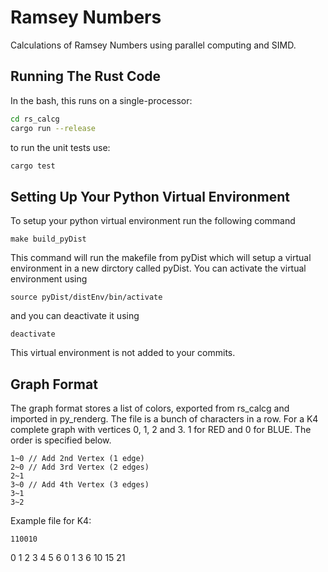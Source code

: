 # Ramsey Numbers
Calculations of Ramsey Numbers using parallel computing and SIMD.

## Running The Rust Code
In the bash, this runs on a single-processor:

```bash
cd rs_calcg
cargo run --release
```
to run the unit tests use:

```bash
cargo test
```

## Setting Up Your Python Virtual Environment
To setup your python virtual environment run the following command
```
make build_pyDist
```
This command will run the makefile from pyDist which will setup
a virtual environment in a new dirctory called pyDist. You can 
activate the virtual environment using 
```
source pyDist/distEnv/bin/activate
```
and you can deactivate it using
```
deactivate
```
This virtual environment is not added to your commits.

## Graph Format
The graph format stores a list of colors, exported from rs\_calcg and imported in py\_renderg.
The file is a bunch of characters in a row.  For a K4 complete graph with vertices 0, 1, 2 and 3.
1 for RED and 0 for BLUE.  The order is specified below.
```
1~0 // Add 2nd Vertex (1 edge)
2~0 // Add 3rd Vertex (2 edges)
2~1
3~0 // Add 4th Vertex (3 edges)
3~1
3~2
```

Example file for K4:
```
110010
```

0 1 2 3 4  5  6
0 1 3 6 10 15 21
